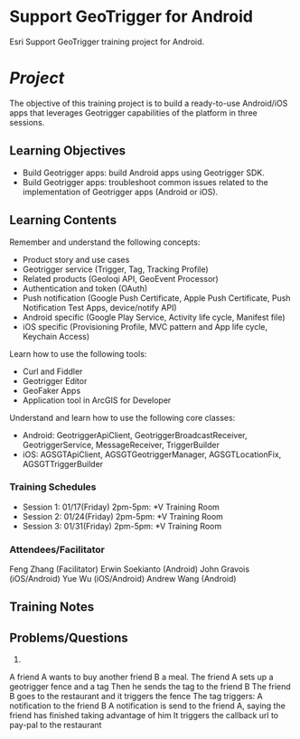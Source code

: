 Support GeoTrigger for Android
========================

Esri Support GeoTrigger training project for Android.

# _Project_

The objective of this training project is to build a ready-to-use Android/iOS apps that leverages Geotrigger capabilities of the platform in three sessions.

## Learning Objectives

-	Build Geotrigger apps: build Android apps using Geotrigger SDK.
-	Build Geotrigger apps: troubleshoot common issues related to the implementation of Geotrigger apps (Android or iOS).

## Learning Contents
Remember and understand the following concepts:
-	Product story and use cases
-	Geotrigger service (Trigger, Tag, Tracking Profile)
-	Related products (Geoloqi API, GeoEvent Processor)
-	Authentication and token (OAuth)
-	Push notification (Google Push Certificate, Apple Push Certificate, Push Notification Test Apps, device/notify API)
-	Android specific (Google Play Service, Activity life cycle, Manifest file)
-	iOS specific (Provisioning Profile, MVC pattern and App life cycle, Keychain Access)

Learn how to use the following tools:
-	Curl and Fiddler
-	Geotrigger Editor 
-	GeoFaker Apps
-	Application tool in ArcGIS for Developer

Understand and learn how to use the following core classes:
-	Android: GeotriggerApiClient, GeotriggerBroadcastReceiver,  GeotriggerService, MessageReceiver, TriggerBuilder
-	iOS: AGSGTApiClient, AGSGTGeotriggerManager,  AGSGTLocationFix, AGSGTTriggerBuilder

### Training Schedules

-	Session 1: 01/17(Friday) 2pm-5pm: *V Training Room
-	Session 2: 01/24(Friday) 2pm-5pm: *V Training Room
-	Session 3: 01/31(Friday) 2pm-5pm: *V Training Room

### Attendees/Facilitator
Feng Zhang (Facilitator)
Erwin Soekianto (Android)
John Gravois (iOS/Android)
Yue Wu (iOS/Android)
Andrew Wang (Android)

## Training Notes

## Problems/Questions

1.
A friend A wants to buy another friend B a meal.
The friend A sets up a geotrigger fence and a tag
Then he sends the tag to the friend B
The friend B goes to the restaurant and it triggers the fence
The tag triggers:
A notification to the friend B
A notification is send to the friend A, saying the friend has finished taking advantage of him
It triggers the callback url to pay-pal to the restaurant